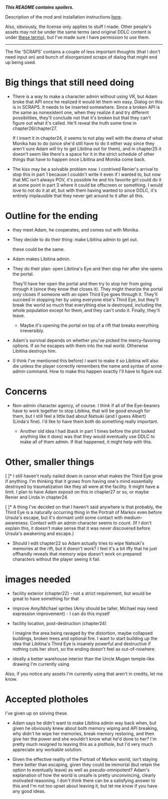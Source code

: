 ***This README contains spoilers.***

Description of the mod and installation instructions [here](https://yujiri.xyz/works/return_to_the_portrait/).

Also, obviously, the license only applies to stuff I made. Other people's assets may not be under the same terms (and original DDLC content is under [these terms](http://teamsalvato.com/ip-guidelines/)), but I've made sure I have permission to use them.

---

The file 'SCRAPS' contains a couple of less important thoughts (that I don't need input on) and bunch of disorganized scraps of dialog that might end up being used.

# Big things that still need doing

* There is a way to make a character admin without using VR, but Adam broke that API once he realized it would let them win easy. Dialog on this is in SCRAPS. It needs to be inserted somewhere. Since a broken API is the same as nonexistent one, when they realize it and try different possibilities, they'll conclude not that it's broken but that they can't figure out what it's called. He'll reveal the truth some time in chapter26/chapter27.

	If I insert it in chapter24, it seems to not play well with the drama of what Monika has to do (since she'd still have to do it either way since they aren't sure Adam will try to get Libitina out for them), and in chapter25 it doesn't seem like there's a space for it in the strict schedule of other things that have to happen once Libitina and Monika come back.

* The kiss may be a solvable problem now. I contrived Renier's arrival to stop this in part 1 because I couldn't write it even if I wanted to, but now that MC isn't always POV, it's possible he and his favorite girl could do it at some point in part 3 where it could be offscreen or something. I would love to not do it at all, but with them having wanted to since DDLC, it's entirely implausible that they never get around to it after all this.

# Outline for the ending

* they meet Adam, he cooperates, and comes out with Monika.

* They decide to do their thing: make Libitina admin to get out.

	these could be the same.

* Adam makes Libitina admin.

* They do their plan: open Libitina's Eye and then stop her after she opens the portal.

	They'll have her open the portal and then try to stop her from going through it (since they know that closes it). They might theorize the portal only closes if someone with an open Third Eye goes through it. They'll succeed in stopping her by using everyone else's Third Eye, but they'll break the world so much that everything else is destroyed, including the whole population except for them, and they can't undo it. Finally, they'll leave.

	* Maybe it's opening the portal on top of a rift that breaks everything irreversibly.

* Adam's survival depends on whether you've picked the mercy-favoring options. If so he escapes with them into the real world. Otherwise Libitina destroys him.

* (I think I've mentioned this before) I want to make it so Libitina will also die unless the player correctly remembers the name and syntax of some admin command. How to make this happen exactly I'll have to figure out.

# Concerns

* Non-admin character agency, of course. I think if all of the Eye-bearers have to work together to stop Libitina, that will be good enough for them, but I still feel a little bad about Natsuki (and I guess Albert) (Linda's fine). I'd like to have them both do something really important.

	* Another old idea I had (back in part 1 times before the plot looked anything like it does) was that they would eventually use DDLC to make all of them admin. If that happened, it might help with this.

# Other, smaller things

[ ]* I still haven't really nailed down in canon what makes the Third Eye grow if anything. I'm thinking that it grows from having one's mind essentially destroyed by traumatization like they all were at the facility. It might have a limit. I plan to have Adam exposit on this in chapter27 or so, or maybe Renier and Linda in chapter24.

[ ]* A thing I've decided on that I haven't said anywhere is that probably, the Third Eye is a naturally occurring thing in the Portrait of Markov even before Ursula's escape, but it's dormant until some contact with medium-awareness. Contact with an admin character seems to count. (If I don't explain this, it doesn't make sense that it was never discovered before Ursula's awakening and escape.)

* Should I edit chapter22 so Adam actually tries to wipe Natsuki's memories at the rift, but it doesn't work? I feel it's a bit iffy that he just offhandly reveals that memory wipe doesn't work on prepared characters without the player seeing it fail.

# images needed

* facility exterior (chapter22) - not a strict requirement, but would be great to have something for that

* improve Amy/Michael sprites (Amy should be taller, Michael may need expression improvement) - I can do this myself

* facility location, post-destruction (chapter24)

	I imagine the area being ravaged by the distortion, maybe collapsed buildings, broken trees and optional fire. I want to start building up the idea that Libitina's Third Eye is insanely powerful and destructive if nothing cuts her short, so the ending doesn't feel as out-of-nowhere.

* ideally a better warehouse interior than the Uncle Mugen temple-like drawing I'm currently using

Also, if you notice any assets I'm currently using that aren't in credits, let me know.

# Accepted plotholes

I've given up on solving these.

* Adam says he didn't want to make Libitina admin way back when, but given he obviously knew about both memory wiping and API breaking, why didn't he wipe her memories, break memory restoring, and then give her the power and she wouldn't know what he'd done to her? I'm pretty much resigned to leaving this as a plothole, but I'd very much appreciate any workable solution.

* Given the effective reality of the Portrait of Markov world, isn't staying there better than escaping, given they could be immortal (but retain the option to eventually leave) as well as pseudo-omnipotent? Adam's explanation of how the world is unsafe is pretty unconvincing, clearly motivated reasoning. I don't think there can be a satisfying answer to this and I'm not too upset about leaving it, but let me know if you have any good ideas.
